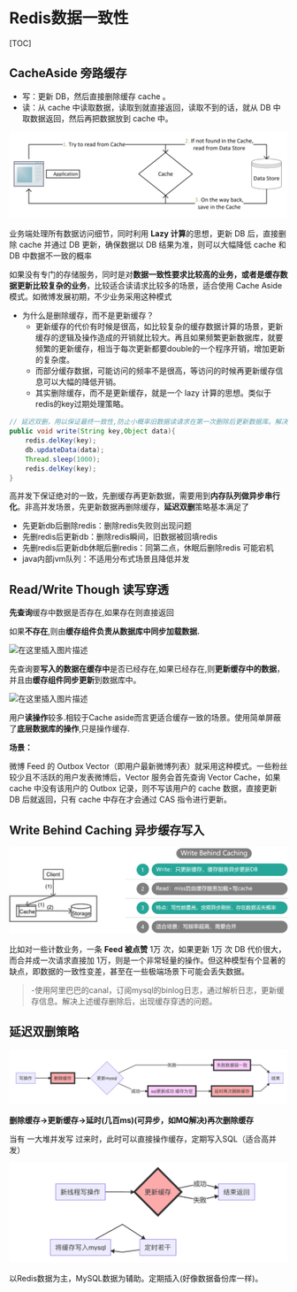 # Redis数据一致性

[TOC]



##  CacheAside 旁路缓存

- 写：更新 DB，然后直接删除缓存 cache 。
- 读：从 cache 中读取数据，读取到就直接返回，读取不到的话，就从 DB 中取数据返回，然后再把数据放到 cache 中。

![img](images/68747470733a2f2f696d672d626c6f672e6373646e696d672e636e2f32303230303830363139343330303832362e706e67)

 业务端处理所有数据访问细节，同时利用 **Lazy 计算**的思想，更新 DB 后，直接删除 cache 并通过 DB 更新，确保数据以 DB 结果为准，则可以大幅降低 cache 和 DB 中数据不一致的概率

 如果没有专门的存储服务，同时是对**数据一致性要求比较高的业务，或者是缓存数据更新比较复杂的业务**，比较适合读请求比较多的场景，适合使用 Cache Aside 模式。如微博发展初期，不少业务采用这种模式



- 为什么是删除缓存，而不是更新缓存？
  - 更新缓存的代价有时候是很高，如比较复杂的缓存数据计算的场景，更新缓存的逻辑及操作造成的开销就比较大。再且如果频繁更新数据库，就要频繁的更新缓存，相当于每次更新都要double的一个程序开销，增加更新的复杂度。
  - 而部分缓存数据，可能访问的频率不是很高，等访问的时候再更新缓存信息可以大幅的降低开销。
  - 其实删除缓存，而不是更新缓存，就是一个 lazy 计算的思想。类似于redis的key过期处理策略。



~~~java
// 延迟双删，用以保证最终一致性,防止小概率旧数据读请求在第一次删除后更新数据库。解决更新数据库后，可能缓存删除失败的脏数据情况，即删缓存-更新数据库-删缓存。
public void write(String key,Object data){
	redis.delKey(key);
	db.updateData(data);
	Thread.sleep(1000);
	redis.delKey(key);
}
~~~

高并发下保证绝对的一致，先删缓存再更新数据，需要用到**内存队列做异步串行化**。非高并发场景，先更新数据再删除缓存，**延迟双删**策略基本满足了

- 先更新db后删除redis：删除redis失败则出现问题
- 先删redis后更新db：删除redis瞬间，旧数据被回填redis
- 先删redis后更新db休眠后删redis：同第二点，休眠后删除redis 可能宕机
- java内部jvm队列：不适用分布式场景且降低并发







##  Read/Write Though 读写穿透

**先查询**缓存中数据是否存在,如果存在则直接返回

如果**不存在**,则由**缓存组件负责从数据库中同步加载数据.**



![在这里插入图片描述](https://camo.githubusercontent.com/722756e18357fbeb5ff94b86948f9f63e6b6302cb5bfd2c9271dba93be983170/68747470733a2f2f696d672d626c6f672e6373646e696d672e636e2f32303230303830363139343333343632332e706e673f782d6f73732d70726f636573733d696d6167652f77617465726d61726b2c747970655f5a6d46755a33706f5a57356e6147567064476b2c736861646f775f31302c746578745f6148523063484d364c7939696247396e4c6d4e7a5a473475626d56304c3278366546393261574e3062334a352c73697a655f31362c636f6c6f725f4646464646462c745f3730)



先查询要**写入的数据在缓存中**是否已经存在,如果已经存在,则**更新缓存中的数据**，并且由**缓存组件同步更新**到数据库中。

![在这里插入图片描述](https://camo.githubusercontent.com/d85b26b133d48c810bbc357cb95638228c5112b582fcbef3d0f5083e53f319eb/68747470733a2f2f696d672d626c6f672e6373646e696d672e636e2f32303230303830363139343334363634322e706e673f782d6f73732d70726f636573733d696d6167652f77617465726d61726b2c747970655f5a6d46755a33706f5a57356e6147567064476b2c736861646f775f31302c746578745f6148523063484d364c7939696247396e4c6d4e7a5a473475626d56304c3278366546393261574e3062334a352c73697a655f31362c636f6c6f725f4646464646462c745f3730)



用户**读操作**较多.相较于Cache aside而言更适合缓存一致的场景。使用简单屏蔽了**底层数据库的操作**,只是操作缓存.

**场景：**

微博 Feed 的 Outbox Vector（即用户最新微博列表）就采用这种模式。一些粉丝较少且不活跃的用户发表微博后，Vector 服务会首先查询 Vector Cache，如果 cache 中没有该用户的 Outbox 记录，则不写该用户的 cache 数据，直接更新 DB 后就返回，只有 cache 中存在才会通过 CAS 指令进行更新。



## Write Behind Caching 异步缓存写入

![img](images/68747470733a2f2f747661312e73696e61696d672e636e2f6c617267652f30303865476d5a456c7931676f726c7367373469366a333139353065336468732e6a7067)

比如对一些计数业务，一条 **Feed 被点赞** 1万 次，如果更新 1万 次 DB 代价很大，而合并成一次请求直接加 1万，则是一个非常轻量的操作。但这种模型有个显著的缺点，即数据的一致性变差，甚至在一些极端场景下可能会丢失数据。

> -使用阿里巴巴的canal，订阅mysql的binlog日志，通过解析日志，更新缓存信息。解决上述缓存删除后，出现缓存穿透的问题。





## 延迟双删策略

![img](images/e9ffc29b44cc93e241aee35b077bc0c9.png)

**删除缓存->更新缓存->延时(几百ms)(可异步，如MQ解决)再次删除缓存**



当有 一大堆并发写 过来时，此时可以直接操作缓存，定期写入SQL（适合高并发）

![img](images/119a03bf70d0129245b3fe7fae14f146.png)

以Redis数据为主，MySQL数据为辅助。定期插入(好像数据备份库一样)。





